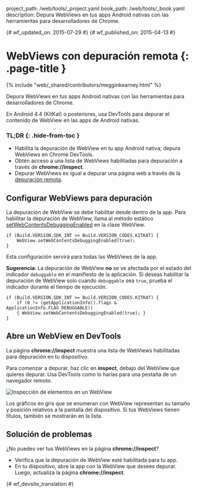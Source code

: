 project_path: /web/tools/_project.yaml
book_path: /web/tools/_book.yaml
description: Depura WebViews en tus apps Android nativas con las herramientas para desarrolladores de Chrome.

{# wf_updated_on: 2015-07-29 #}
{# wf_published_on: 2015-04-13 #}

# WebViews con depuración remota {: .page-title }

{% include "web/_shared/contributors/megginkearney.html" %}

Depura WebViews en tus apps Android nativas con las herramientas para desarrolladores de Chrome.

En Android 4.4 (KitKat) o posteriores,
usa DevTools para depurar el contenido de WebView en las apps de Android nativas.


### TL;DR {: .hide-from-toc }
- Habilita la depuración de WebView en tu app Android nativa; depura WebViews en Chrome DevTools.
- Obtén acceso a una lista de WebViews habilitadas para depuración a través de <strong>chrome://inspect</strong>.
- Depurar WebViews es igual a depurar una página web a través de la <a href='/web/tools/chrome-devtools/debug/remote-debugging'>depuración remota</a>.


## Configurar WebViews para depuración

La depuración de WebView se debe habilitar desde dentro de la app. Para habilitar la depuración de WebView, llama al método estático [setWebContentsDebuggingEnabled](https://developer.android.com/reference/android/webkit/WebView.html#setWebContentsDebuggingEnabled(boolean)) en la clase WebView.


    if (Build.VERSION.SDK_INT >= Build.VERSION_CODES.KITKAT) {
        WebView.setWebContentsDebuggingEnabled(true);
    }
    

Esta configuración servirá para todas las WebViews de la app.

**Sugerencia**: La depuración de WebView **no** se ve afectada por el estado del indicador `debuggable` en el manifiesto de la aplicación. Si deseas habilitar la depuración de WebView solo cuando `debuggable` sea `true`, prueba el indicador durante el tiempo de ejecución.


    if (Build.VERSION.SDK_INT >= Build.VERSION_CODES.KITKAT) {
        if (0 != (getApplicationInfo().flags & ApplicationInfo.FLAG_DEBUGGABLE))
        { WebView.setWebContentsDebuggingEnabled(true); }
    }
    

## Abre un WebView en DevTools

La página **chrome://inspect** muestra una lista de WebViews habilitadas para depuración en tu dispositivo.

Para comenzar a depurar, haz clic en **inspect**, debajo del WebView que quieres depurar. Usa DevTools como lo harías para una pestaña de un navegador remoto.

![Inspección de elementos en un WebView](imgs/webview-debugging.png)

Los gráficos en gris que se enumeran con WebView representan su tamaño y posición relativos a la pantalla del dispositivo. Si tus WebViews tienen títulos, también se mostrarán en la lista.

## Solución de problemas

¿No puedes ver tus WebViews en la página **chrome://inspect**?

* Verifica que la depuración de WebView esté habilitada para tu app.
* En tu dispositivo, abre la app con la WebView que desees depurar. Luego, actualiza la página **chrome://inspect**.


{# wf_devsite_translation #}
